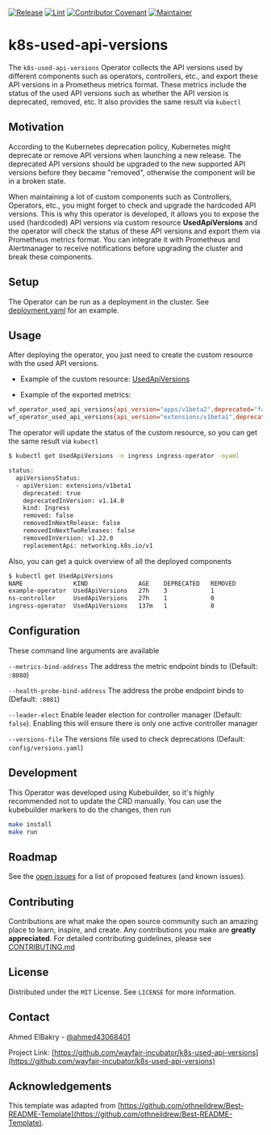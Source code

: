 [![Release](https://img.shields.io/github/v/release/wayfair-incubator/oss-template?display_name=tag)](CHANGELOG.md)
[![Lint](https://github.com/wayfair-incubator/oss-template/actions/workflows/lint.yml/badge.svg?branch=main)](https://github.com/wayfair-incubator/oss-template/actions/workflows/lint.yml)
[![Contributor Covenant](https://img.shields.io/badge/Contributor%20Covenant-2.0-4baaaa.svg)](CODE_OF_CONDUCT.md)
[![Maintainer](https://img.shields.io/badge/Maintainer-Wayfair-7F187F)](https://wayfair.github.io)

# k8s-used-api-versions

The `k8s-used-api-versions` Operator collects the API versions used by different components such as operators, controllers, etc., and export these API versions in a Prometheus metrics format. These metrics include the status of the used API versions such as whether the API version is deprecated, removed, etc. It also provides the same result via `kubectl`

## Motivation

According to the Kubernetes deprecation policy, Kubernetes might deprecate or remove API versions when launching a new release. The deprecated API versions should be upgraded to the new supported API versions before they became "removed", otherwise the component will be in a broken state.

When maintaining a lot of custom components such as Controllers, Operators, etc., you might forget to check and upgrade the hardcoded API versions. This is why this operator is developed, it allows you to expose the used (hardcoded) API versions via custom resource **UsedApiVersions** and the operator will check the status of these API versions and export them via Prometheus metrics format. You can integrate it with Prometheus and Alertmanager to receive notifications before upgrading the cluster and break these components.

## Setup

The Operator can be run as a deployment in the cluster. See [deployment.yaml](config/manager/manager.yaml) for an example.

## Usage

After deploying the operator, you just need to create the custom resource with the used API versions.

- Example of the custom resource: [UsedApiVersions](./config/samples/api-version_v1beta1_usedapiversions.yaml)

- Example of the exported metrics:

```sh
wf_operator_used_api_versions{api_version="apps/v1beta2",deprecated="false",deprecated_in_version="n/a",kind="ReplicaSet",name="ingress-operator",removed="true",removed_in_next_2_releases="true",removed_in_next_release="true",removed_in_version="v1.16.0",replacement_api="apps/v1"} 1
wf_operator_used_api_versions{api_version="extensions/v1beta1",deprecated="true",deprecated_in_version="v1.14.0",kind="Ingress",name="ingress-operator",removed="false",removed_in_next_2_releases="false",removed_in_next_release="false",removed_in_version="v1.22.0",replacement_api="networking.k8s.io/v1"} 1
```

The operator will update the status of the custom resource, so you can get the same result via `kubectl`

```sh
$ kubectl get UsedApiVersions -n ingress ingress-operator -oyaml

status:
  apiVersionsStatus:
  - apiVersion: extensions/v1beta1
    deprecated: true
    deprecatedInVersion: v1.14.0
    kind: Ingress
    removed: false
    removedInNextRelease: false
    removedInNextTwoReleases: false
    removedInVersion: v1.22.0
    replacementApi: networking.k8s.io/v1
```

Also, you can get a quick overview of all the deployed components

```sh
$ kubectl get UsedApiVersions
NAME              KIND              AGE    DEPRECATED   REMOVED
example-operator  UsedApiVersions   27h    3            1
ns-controller     UsedApiVersions   27h    1            0
ingress-operator  UsedApiVersions   137m   1            0
```

## Configuration

These command line arguments are available

``--metrics-bind-address``
    The address the metric endpoint binds to (Default: `:8080`)

``--health-probe-bind-address``
    The address the probe endpoint binds to (Default: `:8081`)

``--leader-elect``
    Enable leader election for controller manager (Default: `false`).
    Enabling this will ensure there is only one active controller manager

``--versions-file``
    The versions file used to check deprecations (Default: `config/versions.yaml`)

## Development

This Operator was developed using Kubebuilder, so it's highly recommended not to update the CRD manually. You can use the kubebuilder markers to do the changes, then run

```sh
make install 
make run
```

## Roadmap

See the [open issues](https://github.com/wayfair-incubator/k8s-used-api-versions/issues) for a list of proposed features (and known issues).

## Contributing

Contributions are what make the open source community such an amazing place to learn, inspire, and create. Any contributions you make are **greatly appreciated**. For detailed contributing guidelines, please see [CONTRIBUTING.md](CONTRIBUTING.md)

## License

Distributed under the `MIT` License. See `LICENSE` for more information.

## Contact

Ahmed ElBakry - [@ahmed43068401](https://twitter.com/ahmed43068401)

Project Link: [https://github.com/wayfair-incubator/k8s-used-api-versions](https://github.com/wayfair-incubator/k8s-used-api-versions)

## Acknowledgements

This template was adapted from
[https://github.com/othneildrew/Best-README-Template](https://github.com/othneildrew/Best-README-Template).
